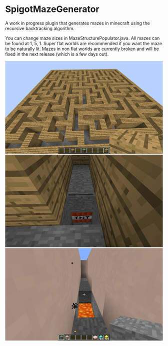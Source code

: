 # SpigotMazeGenerator
A work in progress plugin that generates mazes in minecraft using the recursive backtracking algorithm.

You can change maze sizes in MazeStructurePopulator.java. All mazes can be found at 1, 5, 1. Super flat worlds are recommended if you want the maze to be naturally lit. Mazes in non flat worlds are currently broken and will be fixed in the next release (which is a few days out).

![alt text](https://github.com/Exeton/SpigotMazeGenerator/blob/master/Pics/Sample%20Maze.png?raw=true)
![alt text](https://github.com/Exeton/SpigotMazeGenerator/blob/master/Pics/TnTTrap.png?raw=true)
![alt text](https://github.com/Exeton/SpigotMazeGenerator/blob/master/Pics/LavaTrap.png?raw=true)
